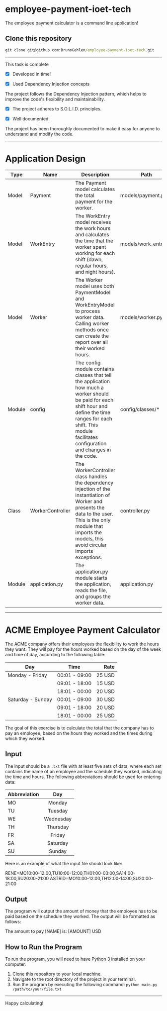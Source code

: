 # employee-payment-ioet-tech

The employee payment calculator is a command line application!

## Clone this repository
```cmd
git clone git@github.com:BrunoGehlen/employee-payment-ioet-tech.git
```

---

This task is complete
- [x] Developed in time!

- [x] Used Dependency Injection concepts

The project follows the Dependency Injection pattern, which helps to improve the code's flexibility and maintainability.

- [x] The project adheres to S.O.L.I.D. principles.

- [x] Well documented:

The project has been thoroughly documented to make it easy for anyone to understand and modify the code.


----
# Application Design

| Type     | Name         | Description                                                                                                  | Path                  |
|------------|--------------|--------------------------------------------------------------------------------------------------------------|-----------------------|
| Model      | Payment      | The Payment model calculates the total payment for the worker.                                             | models/payment.py     |
| Model      | WorkEntry    | The WorkEntry model receives the work hours and calculates the time that the worker spent working for each shift (dawn, regular hours, and night hours). | models/work_entry.py |
| Model      | Worker       | The Worker model uses both PaymentModel and WorkEntryModel to process worker data. Calling worker methods once can create the report over all their worked hours. | models/worker.py      |
| Module     | config       | The config module contains classes that tell the application how much a worker should be paid for each shift hour and define the time ranges for each shift. This module facilitates configuration and changes in the code. | config/classes/*      |
| Class      | WorkerController | The WorkerController class handles the dependency injection of the instantiation of Worker and presents the data to the user. This is the only module that imports the models, this avoid circular imports exceptions. | controller.py         |
| Module     | application.py | The application.py module starts the application, reads the file, and groups the worker data.              | application.py        |

----


# ACME Employee Payment Calculator

The ACME company offers their employees the flexibility to work the hours they want. They will pay for the hours worked based on the day of the week and time of day, according to the following table:

| Day           | Time           | Rate  |
| -------------|:--------------:| -----:|
| Monday - Friday | 00:01 - 09:00 | 25 USD|
|               | 09:01 - 18:00 | 15 USD|
|               | 18:01 - 00:00 | 20 USD|
| Saturday - Sunday | 00:01 - 09:00 | 30 USD|
|               | 09:01 - 18:00 | 20 USD|
|               | 18:01 - 00:00 | 25 USD|

The goal of this exercise is to calculate the total that the company has to pay an employee, based on the hours they worked and the times during which they worked. 

## Input

The input should be a `.txt` file with at least five sets of data, where each set contains the name of an employee and the schedule they worked, indicating the time and hours. The following abbreviations should be used for entering data:

| Abbreviation | Day           |
| ------------ |:-------------:|
| MO           | Monday        |
| TU           | Tuesday       |
| WE           | Wednesday     |
| TH           | Thursday      |
| FR           | Friday        |
| SA           | Saturday      |
| SU           | Sunday        |

Here is an example of what the input file should look like:

RENE=MO10:00-12:00,TU10:00-12:00,TH01:00-03:00,SA14:00-18:00,SU20:00-21:00
ASTRID=MO10:00-12:00,TH12:00-14:00,SU20:00-21:00


## Output

The program will output the amount of money that the employee has to be paid based on the schedule they worked. The output will be formatted as follows:

The amount to pay [NAME] is: [AMOUNT] USD


## How to Run the Program

To run the program, you will need to have Python 3 installed on your computer. 

1. Clone this repository to your local machine.
2. Navigate to the root directory of the project in your terminal.
3. Run the program by executing the following command: `python main.py /path/to/your/file.txt`


---

Happy calculating! 
